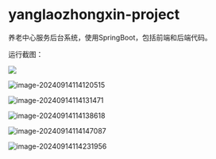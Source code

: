 # yanglaozhongxin-project
养老中心服务后台系统，使用SpringBoot，包括前端和后端代码。

运行截图：

![](G:\yanglaozhongxin-project\img\image-20240914114108765.png)

![image-20240914114120515](G:\yanglaozhongxin-project\img\image-20240914114120515.png)

![image-20240914114131471](G:\yanglaozhongxin-project\img\image-20240914114131471.png)

![image-20240914114138618](G:\yanglaozhongxin-project\img\image-20240914114138618.png)

![image-20240914114147087](G:\yanglaozhongxin-project\img\image-20240914114147087.png)

![image-20240914114231956](G:\yanglaozhongxin-project\img\image-20240914114231956.png)
